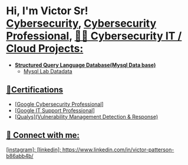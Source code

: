 <h1>Hi, I'm Victor Sr! <br/><a href="https://github.com/vtech">Cybersecurity</a>, <a href="https://www.linkedin.com/in/victor-patterson-b86abb4b//">Cybersecurity Professional</a>, <a href=

<h2>👨‍💻 Cybersecurity IT / Cloud Projects:</h2>

- <b>Structured Query Language Database(Mysql Data base)</b>
  - Mysql Lab Datadata

<h2>📄Certifications </h2>

- [Google Cybersecurity Professional]
- [Google IT Support Professional]
- [Qualys](Vulnerability Management Detection & Response)


<h2> 🤳 Connect with me:</h2>



[gmail]: vpatterson87@gmail.com
[Certifications Badge Link]:https://www.credly.com/users/victor-patterson.68d5e641
[instagram]:
[linkedin]: https://www.linkedin.com/in/victor-patterson-b86abb4b/
